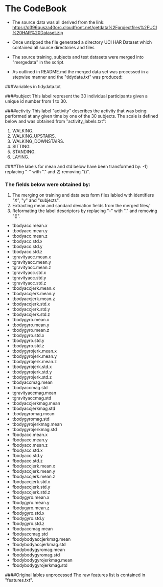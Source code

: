 # The CodeBook 


* The source data was all derived from the link:
https://d396qusza40orc.cloudfront.net/getdata%2Fprojectfiles%2FUCI%20HAR%20Dataset.zip 

* Once unzipped the file generated a directory UCI HAR Dataset which contained all source directories and files 

* The source training, subjects and test datasets were merged into "mergedata" in the script.

* As outlined in README.md the merged data set was processed in a stepwise manner and the "tidydata.txt" was produced:

###Variables in tidydata.txt

####subject
This label represent the 30 individual participants given a unique id number from 1 to 30.


####activity
This label "activity" describes the activity that was being performed at any given time by one of the 30 subjects.
The scale is defined below and was obtained from "activity_labels.txt":

1. WALKING.
2. WALKING_UPSTAIRS.
3. WALKING_DOWNSTAIRS.
4. SITTING.
5. STANDING.
6. LAYING.


####The labels for mean and std below have been transformed by:
-1) replacing "-" with "." and 2) removing "()".   

### The fields below were obtained by: 
1. The merging on training and data sets form files labled with identifiers "X", "y" and "subjects".
2. Extracting mean and sandard deviation fields from the merged files/
3. Reformating the label descriptors by replacing "-" with "." and removing "()".

* tbodyacc.mean.x 
* tbodyacc.mean.y
* tbodyacc.mean.z
* tbodyacc.std.x
* tbodyacc.std.y
* tbodyacc.std.z
* tgravityacc.mean.x
* tgravityacc.mean.y
* tgravityacc.mean.z
* tgravityacc.std.x
* tgravityacc.std.y
* tgravityacc.std.z
* tbodyaccjerk.mean.x
* tbodyaccjerk.mean.y
* tbodyaccjerk.mean.z
* tbodyaccjerk.std.x
* tbodyaccjerk.std.y
* tbodyaccjerk.std.z
* tbodygyro.mean.x
* tbodygyro.mean.y
* tbodygyro.mean.z
* tbodygyro.std.x
* tbodygyro.std.y
* tbodygyro.std.z
* tbodygyrojerk.mean.x
* tbodygyrojerk.mean.y
* tbodygyrojerk.mean.z
* tbodygyrojerk.std.x
* tbodygyrojerk.std.y
* tbodygyrojerk.std.z
* tbodyaccmag.mean
* tbodyaccmag.std
* tgravityaccmag.mean
* tgravityaccmag.std
* tbodyaccjerkmag.mean
* tbodyaccjerkmag.std
* tbodygyromag.mean
* tbodygyromag.std
* tbodygyrojerkmag.mean
* tbodygyrojerkmag.std
* fbodyacc.mean.x
* fbodyacc.mean.y
* fbodyacc.mean.z
* fbodyacc.std.x
* fbodyacc.std.y
* fbodyacc.std.z
* fbodyaccjerk.mean.x
* fbodyaccjerk.mean.y
* fbodyaccjerk.mean.z
* fbodyaccjerk.std.x
* fbodyaccjerk.std.y
* fbodyaccjerk.std.z
* fbodygyro.mean.x
* fbodygyro.mean.y
* fbodygyro.mean.z
* fbodygyro.std.x
* fbodygyro.std.y
* fbodygyro.std.z
* fbodyaccmag.mean
* fbodyaccmag.std
* fbodybodyaccjerkmag.mean
* fbodybodyaccjerkmag.std
* fbodybodygyromag.mean
* fbodybodygyromag.std
* fbodybodygyrojerkmag.mean
* fbodybodygyrojerkmag.std

####Original lables unprocessed
The raw features list is contained in "features.txt".



